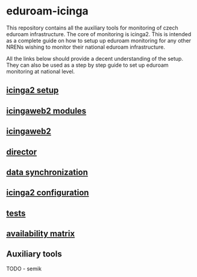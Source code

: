 # eduroam-icinga
This repository contains all the auxiliary tools for monitoring of czech eduroam infrastructure.
The core of monitoring is icinga2. This is intended as a complete guide on how to setup up eduroam monitoring for any other NRENs wishing to 
monitor their national eduroam infrastructure.

All the links below should provide a decent understanding of the setup.
They can also be used as a step by step guide to set up eduroam monitoring at national level.

## [icinga2 setup](https://github.com/CESNET/eduroam-icinga/blob/master/doc/icinga2_setup.md)

## [icingaweb2 modules](https://github.com/CESNET/eduroam-icinga/blob/master/doc/icingaweb2_modules.md)

## [icingaweb2](https://github.com/CESNET/eduroam-icinga/blob/master/doc/icingaweb2_config.md)

## [director](https://github.com/CESNET/eduroam-icinga/blob/master/doc/director_config.md)

## [data synchronization](https://github.com/CESNET/eduroam-icinga/blob/master/doc/data_sync.md)

## [icinga2 configuration](https://github.com/CESNET/eduroam-icinga/blob/master/doc/icinga2_config.md)

## [tests](https://github.com/CESNET/eduroam-icinga/blob/master/doc/tests.md)

## [availability matrix](https://github.com/CESNET/eduroam-icinga/blob/master/doc/matrix.md)

## Auxiliary tools
TODO - semik

